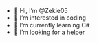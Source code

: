 - 👋 Hi, I’m @Zekie05
- 👀 I’m interested in coding
- 🌱 I’m currently learning C#
- 💞️ I’m looking for a helper

<!---
Zekie05/Zekie05 is a ✨ special ✨ repository because its `README.md` (this file) appears on your GitHub profile.
You can click the Preview link to take a look at your changes.
--->
